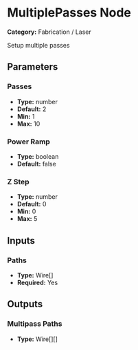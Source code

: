 
# MultiplePasses Node

**Category:** Fabrication / Laser

Setup multiple passes

## Parameters


### Passes
- **Type:** number
- **Default:** 2
- **Min:** 1
- **Max:** 10



### Power Ramp
- **Type:** boolean
- **Default:** false





### Z Step
- **Type:** number
- **Default:** 0
- **Min:** 0
- **Max:** 5



## Inputs


### Paths
- **Type:** Wire[]
- **Required:** Yes



## Outputs


### Multipass Paths
- **Type:** Wire[][]




